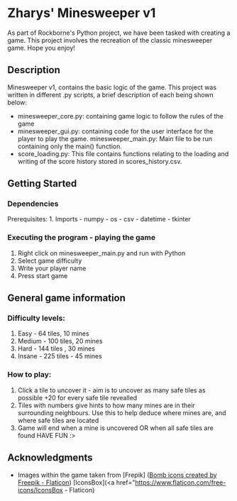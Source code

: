 # Zharys' Minesweeper v1
As part of Rockborne's Python project, we have been tasked with 
creating a game. This project involves the recreation of the classic minesweeper game. Hope you enjoy!

## Description
Minesweeper v1, contains the basic logic of the game. This project was written in different .py scripts, a brief description of each being shown below:
- minesweeper_core.py: containing game logic to follow the rules of the game
- minesweeper_gui.py: containing code for the user interface for the player to play the game.
minesweeper_main.py: Main file to be run containing only the main() function.
- score_loading.py: This file contains functions relating to the loading and writing of the score history stored in scores_history.csv.
## Getting Started
### Dependencies
Prerequisites:
    1. Imports
        - numpy
        - os
        - csv
        - datetime
        - tkinter

### Executing the program - playing the game
1. Right click on minesweeper_main.py and run with Python
2. Select game difficulty
3. Write your player name
4. Press start game

## General game information
### Difficulty levels:
1. Easy - 64 tiles, 10 mines 
2. Medium - 100 tiles, 20 mines
3. Hard - 144 tiles , 30 mines
4. Insane - 225 tiles - 45 mines

### How to play:
1. Click a tile to uncover it - aim is to uncover as many safe tiles as possible
    +20 for every safe tile revealled
2. Tiles with numbers give hints to how many mines are in their surrounding neighbours. 
    Use this to help deduce where mines are, and where safe tiles are located
3. Game will end when a mine is uncovered OR when all safe tiles are found
HAVE FUN :>

## Acknowledgments
* Images within the game taken from 
    [Frepik] (<a href="https://www.flaticon.com/free-icons/bomb" title="bomb icons">Bomb icons created by Freepik - Flaticon</a>)
    [IconsBox](<a href="https://www.flaticon.com/free-icons/IconsBox - Flaticon</a>)
